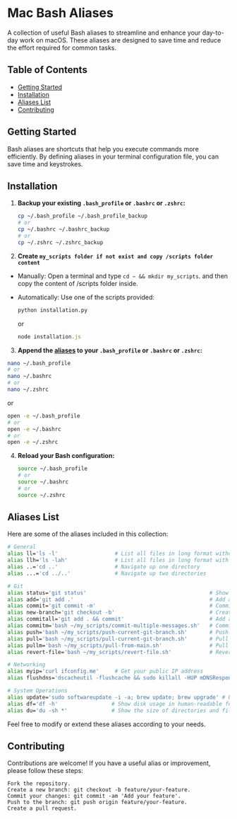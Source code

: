 # Mac Bash Aliases

A collection of useful Bash aliases to streamline and enhance your day-to-day work on macOS. These aliases are designed to save time and reduce the effort required for common tasks.

## Table of Contents

- [Getting Started](#getting-started)
- [Installation](#installation)
- [Aliases List](#aliases-list)
- [Contributing](#contributing)

## Getting Started

Bash aliases are shortcuts that help you execute commands more efficiently. By defining aliases in your terminal configuration file, you can save time and keystrokes.

## Installation

1. **Backup your existing `.bash_profile` or `.bashrc` or `.zshrc`:**

   ```sh
   cp ~/.bash_profile ~/.bash_profile_backup
   # or
   cp ~/.bashrc ~/.bashrc_backup
   # or
   cp ~/.zshrc ~/.zshrc_backup
   ```

2. **Create `my_scripts folder if not exist and copy /scripts folder content`**

- Manually:
  Open a terminal and type `cd ~ && mkdir my_scripts`. and then copy the content of /scripts folder inside.
- Automatically:
  Use one of the scripts provided:

  ```python
  python installation.py
  ```

  or

  ```javascript
  node installation.js
  ```

3. **Append the [aliases](https://github.com/FranciscoDiazPaccot73/git-mac-alias/blob/main/ALIAS.md) to your `.bash_profile` or `.bashrc` or `.zshrc`:**

```sh
nano ~/.bash_profile
# or
nano ~/.bashrc
# or
nano ~/.zshrc
```

or

```sh
open -e ~/.bash_profile
# or
open -e ~/.bashrc
# or
open -e ~/.zshrc
```

4. **Reload your Bash configuration:**

   ```sh
   source ~/.bash_profile
   # or
   source ~/.bashrc
   # or
   source ~/.zshrc
   ```

## Aliases List

Here are some of the aliases included in this collection:

```sh
# General
alias ll='ls -l'                  # List all files in long format without hidden files
alias llh='ls -lah'               # List all files in long format with hidden files
alias ..='cd ..'                  # Navigate up one directory
alias ...='cd ../..'              # Navigate up two directories

# Git
alias status='git status'                                       # Show the working tree status
alias add='git add .'                                           # Add all changes
alias commit='git commit -m'                                    # Commit with a message
alias new-branch='git checkout -b'                              # Create a new local branch
alias commitall='git add . && commit'                           # Add all changes and commit with a message
alias commitm='bash ~/my_scripts/commit-multiple-messages.sh'   # Commit with multiple messages
alias push='bash ~/my_scripts/push-current-git-branch.sh'       # Push changes to the remote repository
alias pull='bash ~/my_scripts/pull-current-git-branch.sh'       # Pull changes from current remote branch
alias pullm='bash ~/my_scripts/pull-from-main.sh'               # Pull changes from main or master branch
alias revert-file='bash ~/my_scripts/revert-file.sh'            # Revert file from a remote branch

# Networking
alias myip='curl ifconfig.me'     # Get your public IP address
alias flushdns='dscacheutil -flushcache && sudo killall -HUP mDNSResponder' # Flush DNS cache

# System Operations
alias update='sudo softwareupdate -i -a; brew update; brew upgrade' # Update macOS and Homebrew packages
alias df='df -h'                 # Show disk usage in human-readable format
alias du='du -sh *'              # Show the size of directories and files in human-readable format
```

Feel free to modify or extend these aliases according to your needs.

## Contributing
Contributions are welcome! If you have a useful alias or improvement, please follow these steps:

```
Fork the repository.
Create a new branch: git checkout -b feature/your-feature.
Commit your changes: git commit -am 'Add your feature'.
Push to the branch: git push origin feature/your-feature.
Create a pull request.
```
